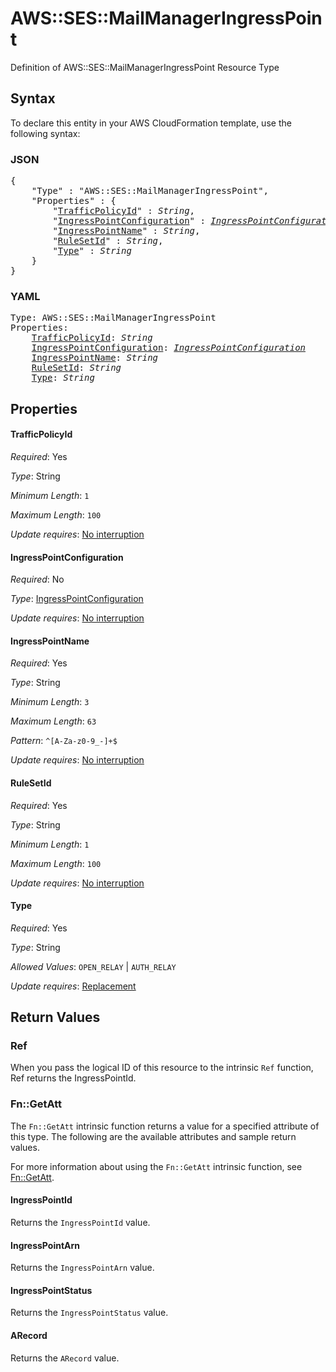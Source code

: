 # AWS::SES::MailManagerIngressPoint

Definition of AWS::SES::MailManagerIngressPoint Resource Type

## Syntax

To declare this entity in your AWS CloudFormation template, use the following syntax:

### JSON

<pre>
{
    "Type" : "AWS::SES::MailManagerIngressPoint",
    "Properties" : {
        "<a href="#trafficpolicyid" title="TrafficPolicyId">TrafficPolicyId</a>" : <i>String</i>,
        "<a href="#ingresspointconfiguration" title="IngressPointConfiguration">IngressPointConfiguration</a>" : <i><a href="ingresspointconfiguration.md">IngressPointConfiguration</a></i>,
        "<a href="#ingresspointname" title="IngressPointName">IngressPointName</a>" : <i>String</i>,
        "<a href="#rulesetid" title="RuleSetId">RuleSetId</a>" : <i>String</i>,
        "<a href="#type" title="Type">Type</a>" : <i>String</i>
    }
}
</pre>

### YAML

<pre>
Type: AWS::SES::MailManagerIngressPoint
Properties:
    <a href="#trafficpolicyid" title="TrafficPolicyId">TrafficPolicyId</a>: <i>String</i>
    <a href="#ingresspointconfiguration" title="IngressPointConfiguration">IngressPointConfiguration</a>: <i><a href="ingresspointconfiguration.md">IngressPointConfiguration</a></i>
    <a href="#ingresspointname" title="IngressPointName">IngressPointName</a>: <i>String</i>
    <a href="#rulesetid" title="RuleSetId">RuleSetId</a>: <i>String</i>
    <a href="#type" title="Type">Type</a>: <i>String</i>
</pre>

## Properties

#### TrafficPolicyId

_Required_: Yes

_Type_: String

_Minimum Length_: <code>1</code>

_Maximum Length_: <code>100</code>

_Update requires_: [No interruption](https://docs.aws.amazon.com/AWSCloudFormation/latest/UserGuide/using-cfn-updating-stacks-update-behaviors.html#update-no-interrupt)

#### IngressPointConfiguration

_Required_: No

_Type_: <a href="ingresspointconfiguration.md">IngressPointConfiguration</a>

_Update requires_: [No interruption](https://docs.aws.amazon.com/AWSCloudFormation/latest/UserGuide/using-cfn-updating-stacks-update-behaviors.html#update-no-interrupt)

#### IngressPointName

_Required_: Yes

_Type_: String

_Minimum Length_: <code>3</code>

_Maximum Length_: <code>63</code>

_Pattern_: <code>^[A-Za-z0-9_\-]+$</code>

_Update requires_: [No interruption](https://docs.aws.amazon.com/AWSCloudFormation/latest/UserGuide/using-cfn-updating-stacks-update-behaviors.html#update-no-interrupt)

#### RuleSetId

_Required_: Yes

_Type_: String

_Minimum Length_: <code>1</code>

_Maximum Length_: <code>100</code>

_Update requires_: [No interruption](https://docs.aws.amazon.com/AWSCloudFormation/latest/UserGuide/using-cfn-updating-stacks-update-behaviors.html#update-no-interrupt)

#### Type

_Required_: Yes

_Type_: String

_Allowed Values_: <code>OPEN_RELAY</code> | <code>AUTH_RELAY</code>

_Update requires_: [Replacement](https://docs.aws.amazon.com/AWSCloudFormation/latest/UserGuide/using-cfn-updating-stacks-update-behaviors.html#update-replacement)

## Return Values

### Ref

When you pass the logical ID of this resource to the intrinsic `Ref` function, Ref returns the IngressPointId.

### Fn::GetAtt

The `Fn::GetAtt` intrinsic function returns a value for a specified attribute of this type. The following are the available attributes and sample return values.

For more information about using the `Fn::GetAtt` intrinsic function, see [Fn::GetAtt](https://docs.aws.amazon.com/AWSCloudFormation/latest/UserGuide/intrinsic-function-reference-getatt.html).

#### IngressPointId

Returns the <code>IngressPointId</code> value.

#### IngressPointArn

Returns the <code>IngressPointArn</code> value.

#### IngressPointStatus

Returns the <code>IngressPointStatus</code> value.

#### ARecord

Returns the <code>ARecord</code> value.
